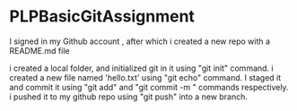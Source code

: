 # PLPBasicGitAssignment

I signed in my Github account , after which i created a new repo with a README.md file

i created a local folder, and initialized git in it using "git init" command.
i created a new file named 'hello.txt' using "git echo" command.
I staged it and commit it using "git add" and "git commit -m " commands respectively.
i pushed it to my github repo using "git push" into a new branch.
